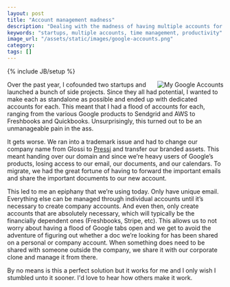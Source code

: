 ```yaml
---
layout: post
title: "Account management madness"
description: "Dealing with the madness of having multiple accounts for each of my startups and projects"
keywords: "startups, multiple accounts, time management, productivity"
image_url: "/assets/static/images/google-accounts.png"
category:
tags: []
---
```

{% include JB/setup %}

<img src="{{ IMG_PATH }}google-accounts.png" alt="My Google Accounts" style="float:right;">

Over the past year, I cofounded two startups and launched a bunch of side projects. Since they all had potential, I wanted to make each as standalone as possible and ended up with dedicated accounts for each. This meant that I had a flood of accounts for each, ranging from the various Google products to Sendgrid and AWS to Freshbooks and Quickbooks. Unsurprisingly, this turned out to be an unmanageable pain in the ass.

It gets worse. We ran into a trademark issue and had to change our company name from Glossi to <a href="http://getpressi.com" target="_blank">Pressi</a> and transfer our branded assets. This meant handing over our domain and since we’re heavy users of Google’s products, losing access to our email, our documents, and our calendars. To migrate, we had the great fortune of having to forward the important emails and share the important documents to our new account.

This led to me an epiphany that we’re using today. Only have unique email. Everything else can be managed through individual accounts until it’s necessary to create company accounts. And even then, only create accounts that are absolutely necessary, which will typically be the financially dependent ones (Freshbooks, Stripe, etc). This allows us to not worry about having a flood of Google tabs open and we get to avoid the adventure of figuring out whether a doc we’re looking for has been shared on a personal or company account. When something does need to be shared with someone outside the company, we share it with our corporate clone and manage it from there.

By no means is this a perfect solution but it works for me and I only wish I stumbled unto it sooner. I'd love to hear how others make it work.